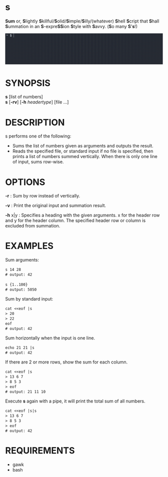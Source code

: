 # s
**Sum** or, **S**lightly **S**killful/**S**olid/**S**imple/**S**illy/(whatever) **S**hell **S**cript that **S**hall **S**ummation in an **S**-expre**SS**ion **S**tyle with **S**avvy. 
(**S**o many **S**'**s**!)

![](./s.gif)

# SYNOPSIS

**s** \[list of numbers\] \
**s** \[**-rv**\] \[**-h** *headertype*\] \[file \...\]

# DESCRIPTION

s performs one of the following:

  - Sums the list of numbers given as arguments and outputs the result.
  - Reads the specified file, or standard input if no file is specified, then prints a list of numbers summed vertically. 
    When there is only one line of input, sums row-wise.

# OPTIONS

**-r**
:   Sum by row instead of vertically.

**-v**
:   Print the original input and summation result.

**-h** x\|y
:   Specifies a heading with the given arguments. x for the header row and y for the header column. The specified header row or column is excluded from summation.

# EXAMPLES

Sum arguments:
```shell
s 14 28
# output: 42

s {1..100}
# output: 5050
```

Sum by standard input:
```shell
cat <<eof |s
> 20
> 22
eof
# output: 42
```

Sum horizontally when the input is one line.

```shell
echo 21 21 |s
# output: 42
```

If there are 2 or more rows, show the sum for each column.

```shell
cat <<eof |s
> 13 6 7
> 8 5 3
> eof
# output: 21 11 10
```

Execute **s** again with a pipe, it will print the total sum of all
numbers.

```shell
cat <<eof |s|s
> 13 6 7
> 8 5 3
> eof
# output: 42
```

# REQUIREMENTS
- gawk
- bash
